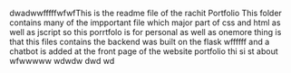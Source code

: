 dwadwwfffffwfwfThis is the readme file of the rachit Portfolio
This folder contains many of the impportant file which major part of css and html as well as jscript
so this porrtfolo is for personal as well as onemore thing is that this files contains 
the backend was built on the flask wffffff
and a chatbot is added at the front page of the website portfolio 
thi si st about 
wfwwwww
wdwdw
dwd wd
